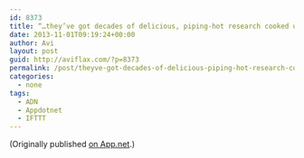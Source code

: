 ```yaml
---
id: 8373
title: “…they’ve got decades of delicious, piping-hot research cooked up that nobody is ordering while the world’s coders are lining up to slurp watery gruel out of a Stack-Overflow-shaped trough…” http://exple.tive.org/blarg/2013/10/22/citation-needed/
date: 2013-11-01T09:19:24+00:00
author: Avi
layout: post
guid: http://aviflax.com/?p=8373
permalink: /post/theyve-got-decades-of-delicious-piping-hot-research-cooked-up-that-nobody-is-ordering-while-the-worlds-coders-are-lining-up-to-slurp-watery-gruel-out-of-a-stack-ov/
categories:
  - none
tags:
  - ADN
  - Appdotnet
  - IFTTT
---
```

(Originally published [on App.net](http://alpha.app.net/aviflax/post/14040392).)